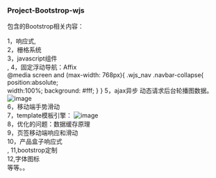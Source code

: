 ### Project-Bootstrop-wjs
包含的Bootstrop相关内容：</br>

1，响应式,</br>
2，栅格系统</br>
3，javascript组件</br>,
4，固定浮动导航：Affix</br>
	@media screen and (max-width: 768px){
  		.wjs_nav .navbar-collapse{
  	 	 position:absolute;  
  	 	 width:100%;
  	 	 background: #fff;
  		}
	}
5，ajax异步 动态请求后台轮播图数据。</br>
![image](https://raw.githubusercontent.com/wiki/Amyidol/Project-Bootstrop-wjs/001.png)</br>
6，移动端手势滑动</br>
7，template模板引擎：
![image](https://raw.githubusercontent.com/wiki/Amyidol/Project-Bootstrop-wjs/002.png)</br>
8，优化的问题：数据缓存原理</br>
9，页签移动端响应和滑动</br>
10，产品盒子响应式</br>,
11,bootstrop定制</br>
12,字体图标</br>
等等。。



